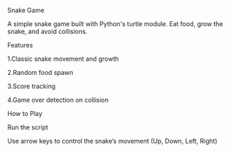 Snake Game

A simple snake game built with Python's turtle module. Eat food, grow the snake, and avoid collisions.

Features

1.Classic snake movement and growth

2.Random food spawn

3.Score tracking

4.Game over detection on collision

How to Play

Run the script

Use arrow keys to control the snake’s movement (Up, Down, Left, Right)
